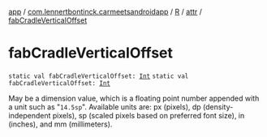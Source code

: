 [app](../../../index.md) / [com.lennertbontinck.carmeetsandroidapp](../../index.md) / [R](../index.md) / [attr](index.md) / [fabCradleVerticalOffset](./fab-cradle-vertical-offset.md)

# fabCradleVerticalOffset

`static val fabCradleVerticalOffset: `[`Int`](https://kotlinlang.org/api/latest/jvm/stdlib/kotlin/-int/index.html)
`static val fabCradleVerticalOffset: `[`Int`](https://kotlinlang.org/api/latest/jvm/stdlib/kotlin/-int/index.html)

May be a dimension value, which is a floating point number appended with a unit such as "`14.5sp`". Available units are: px (pixels), dp (density-independent pixels), sp (scaled pixels based on preferred font size), in (inches), and mm (millimeters).

